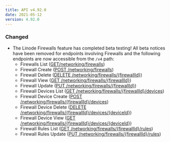 ```yaml
---
title: API v4.92.0
date: 2021-05-12
version: 4.92.0
---
```


### Changed

- The Linode Firewalls feature has completed beta testing! All beta notices have been removed for endpoints involving Firewalls and the following endpoints are now accessible from the `/v4` path:
    - Firewalls List ([GET/networking/firewalls](/docs/api/networking/#firewalls-list))
    - Firewall Create ([POST /networking/firewalls](/docs/api/networking/#firewall-create))
    - Firewall Delete ([DELETE /networking/firewalls/{firewallId}](/docs/api/networking/#firewall-delete))
    - Firewall View ([GET /networking/firewalls/{firewallId}](/docs/api/networking/#firewall-view))
    - Firewall Update ([PUT /networking/firewalls/{firewallId}](/docs/api/networking/#firewall-update))
    - Firewall Devices List ([GET /networking/firewalls/{firewallId}/devices](/docs/api/networking/#firewall-devices-list))
    - Firewall Device Create ([POST /networking/firewalls/{firewallId}/devices](/docs/api/networking/#firewall-device-create))
    - Firewall Device Delete ([DELETE /networking/firewalls/{firewallId}/devices/{deviceId}](/docs/api/networking/#firewall-device-delete))
    - Firewall Device View ([GET /networking/firewalls/{firewallId}/devices/{deviceId}](/docs/api/networking/#firewall-device-view))
    - Firewall Rules List ([GET /networking/firewalls/{firewallId}/rules](/docs/api/networking/#firewall-rules-list))
    - Firewall Rules Update ([PUT /networking/firewalls/{firewallId}/rules](/docs/api/networking/#firewall-rules-update))